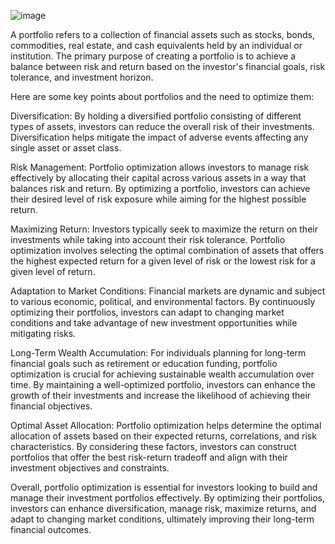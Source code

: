 ![image](https://github.com/AkshayAI007/Portfolio-Optimization-using-Markowitz-Model/assets/110448324/c86a7919-9edd-4c0a-afe8-a3e4761660b3)

A portfolio refers to a collection of financial assets such as stocks, bonds, commodities, real estate, and cash equivalents held by an individual or institution. The primary purpose of creating a portfolio is to achieve a balance between risk and return based on the investor's financial goals, risk tolerance, and investment horizon.

Here are some key points about portfolios and the need to optimize them:

Diversification: By holding a diversified portfolio consisting of different types of assets, investors can reduce the overall risk of their investments. Diversification helps mitigate the impact of adverse events affecting any single asset or asset class.

Risk Management: Portfolio optimization allows investors to manage risk effectively by allocating their capital across various assets in a way that balances risk and return. By optimizing a portfolio, investors can achieve their desired level of risk exposure while aiming for the highest possible return.

Maximizing Return: Investors typically seek to maximize the return on their investments while taking into account their risk tolerance. Portfolio optimization involves selecting the optimal combination of assets that offers the highest expected return for a given level of risk or the lowest risk for a given level of return.

Adaptation to Market Conditions: Financial markets are dynamic and subject to various economic, political, and environmental factors. By continuously optimizing their portfolios, investors can adapt to changing market conditions and take advantage of new investment opportunities while mitigating risks.

Long-Term Wealth Accumulation: For individuals planning for long-term financial goals such as retirement or education funding, portfolio optimization is crucial for achieving sustainable wealth accumulation over time. By maintaining a well-optimized portfolio, investors can enhance the growth of their investments and increase the likelihood of achieving their financial objectives.

Optimal Asset Allocation: Portfolio optimization helps determine the optimal allocation of assets based on their expected returns, correlations, and risk characteristics. By considering these factors, investors can construct portfolios that offer the best risk-return tradeoff and align with their investment objectives and constraints.

Overall, portfolio optimization is essential for investors looking to build and manage their investment portfolios effectively. By optimizing their portfolios, investors can enhance diversification, manage risk, maximize returns, and adapt to changing market conditions, ultimately improving their long-term financial outcomes.
